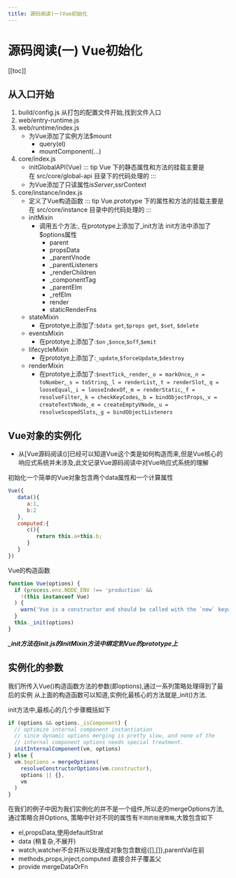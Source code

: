 ```yaml
---
title: 源码阅读(一)Vue初始化
---
```


# 源码阅读(一) Vue初始化
[[toc]]

## 从入口开始

1. build/config.js
    从打包的配置文件开始,找到文件入口
2. web/entry-runtime.js
3. web/runtime/index.js
    - 为Vue添加了实例方法$mount
        - query(el)
        - mountComponent(...)
4. core/index.js
    - initGlobalAPI(Vue)
        ::: tip
        Vue 下的静态属性和方法的挂载主要是在 src/core/global-api 目录下的代码处理的
        :::
    -  为Vue添加了只读属性$isServer,$ssrContext
5. core/instance/index.js
    -  定义了Vue构造函数
       ::: tip
       Vue.prototype 下的属性和方法的挂载主要是在 src/core/instance 目录中的代码处理的
       :::
    -  initMixin
        - 调用五个方法:,       在prototype上添加了_init方法
	        init方法中添加了$options属性
            - parent
	        - propsData
	        - _parentVnode
	        - _parentListeners
	        - _renderChildren
	        - _componentTag
	        - _parentElm
	        - _refElm
	        - render
	        - staticRenderFns
    -  stateMixin
        - 在prototye上添加了:`$data get`,`$props get`, `$set`, `$delete`
    -  eventsMixin
        -  在prototye上添加了:`$on` ,`$once`,`$off`,`$emit`
    -  lifecycleMixin
        -  在prototye上添加了:`_update`,`$forceUpdate`,`$destroy`
    -  renderMixin
        -  在prototye上添加了:`$nextTick`,`_render`,`_o = markOnce`,`_n = toNumber`,`_s = toString`,`_l = renderList`,`_t = renderSlot`,`_q = looseEqual`,`_i = looseIndexOf`,`_m = renderStatic`,`_f = resolveFilter`,`_k = checkKeyCodes`,`_b = bindObjectProps`,`_v = createTextVNode`,`_e = createEmptyVNode`,`_u = resolveScopedSlots`,`_g = bindObjectListeners`

##  Vue对象的实例化

- 从[Vue源码阅读()]已经可以知道Vue这个类是如何构造而来,但是Vue核心的响应式系统并未涉及,此文记录Vue源码阅读中对Vue响应式系统的理解

初始化一个简单的Vue对象包含两个data属性和一个计算属性
```js
Vue({
   data(){
      a:1,
      b:2
   },
   computed:{
      c(){
         return this.a+this.b;
      }
   }
})
```

Vue的构造函数
```js
function Vue(options) {
  if (process.env.NODE_ENV !== 'production' &&
    !(this instanceof Vue)
  ) {
    warn('Vue is a constructor and should be called with the `new` keyword')
  }
  this._init(options)
}
```
***_init方法在init.js的initMixin方法中绑定到Vue的prototype上***

## 实例化的参数

我们所传入Vue()构造函数方法的参数(即options),通过一系列策略处理得到了最后的实例
从上面的构造函数可以知道,实例化最核心的方法就是_init()方法.

init方法中,最核心的几个步骤概括如下
```js
if (options && options._isComponent) {
  // optimize internal component instantiation
  // since dynamic options merging is pretty slow, and none of the
  // internal component options needs special treatment.
  initInternalComponent(vm, options)
} else {
  vm.$options = mergeOptions(
    resolveConstructorOptions(vm.constructor),
    options || {},
    vm
  )
}
```

在我们的例子中因为我们实例化的并不是一个组件,所以走的mergeOptions方法,通过策略合并Options,
策略中针对不同的属性有`不同的处理策略`,大致包含如下
- el,propsData,使用defaultStrat
- data (稍复杂,不展开)
- watch,watcher不合并所以处理成对象包含数组{[],[]},parentVal在前
- methods,props,inject,computed 直接合并子覆盖父
- provide mergeDataOrFn

